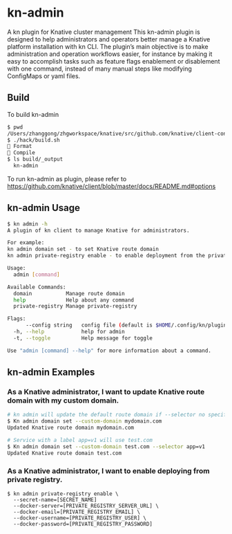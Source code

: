 # kn-admin
A kn plugin for Knative cluster management
This kn-admin plugin is designed to help administrators and operators better manage a Knative platform installation with kn CLI. 
The plugin’s main objective is to make administration and operation workflows easier, for instance by making it easy to accomplish 
tasks such as feature flags enablement or disablement with one command, instead of many manual steps like modifying ConfigMaps or yaml files.

## Build
To build kn-admin
```bash
$ pwd
/Users/zhanggong/zhgworkspace/knative/src/github.com/knative/client-contrib/plugins/kn-admin
$ ./hack/build.sh
🧹 Format
🚧 Compile
$ ls build/_output
  kn-admin

```
To run kn-admin as plugin, please refer to https://github.com/knative/client/blob/master/docs/README.md#options

## kn-admin Usage
```bash
$ kn admin -h
A plugin of kn client to manage Knative for administrators. 

For example:
kn admin domain set - to set Knative route domain
kn admin private-registry enable - to enable deployment from the private registry

Usage:
  admin [command]

Available Commands:
  domain           Manage route domain
  help             Help about any command
  private-registry Manage private-registry

Flags:
      --config string   config file (default is $HOME/.config/kn/plugins/kn-admin.yaml)
  -h, --help            help for admin
  -t, --toggle          Help message for toggle

Use "admin [command] --help" for more information about a command.
```

## kn-admin Examples
### As a Knative administrator, I want to update Knative route domain with my custom domain.
```bash
# kn admin will update the default route domain if --selector no specified
$ Kn admin domain set --custom-domain mydomain.com
Updated Knative route domain mydomain.com

# Service with a label app=v1 will use test.com
$ Kn admin domain set --custom-domain test.com --selector app=v1
Updated Knative route domain test.com
```
### As a Knative administrator, I want to enable deploying from private registry.
```
$ kn admin private-registry enable \
  --secret-name=[SECRET_NAME]
  --docker-server=[PRIVATE_REGISTRY_SERVER_URL] \
  --docker-email=[PRIVATE_REGISTRY_EMAIL] \
  --docker-username=[PRIVATE_REGISTRY_USER] \
  --docker-password=[PRIVATE_REGISTRY_PASSWORD]
```

